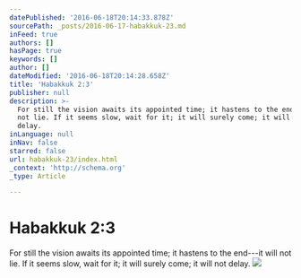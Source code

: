 ```yaml
---
datePublished: '2016-06-18T20:14:33.878Z'
sourcePath: _posts/2016-06-17-habakkuk-23.md
inFeed: true
authors: []
hasPage: true
keywords: []
author: []
dateModified: '2016-06-18T20:14:28.658Z'
title: 'Habakkuk 2:3'
publisher: null
description: >-
  For still the vision awaits its appointed time; it hastens to the end—it will
  not lie. If it seems slow, wait for it; it will surely come; it will not
  delay.
inLanguage: null
inNav: false
starred: false
url: habakkuk-23/index.html
_context: 'http://schema.org'
_type: Article

---
```

# Habakkuk 2:3

For still the vision awaits its appointed time; it hastens to the end---it will not lie. If it seems slow, wait for it; it will surely come; it will not delay.
![](https://the-grid-user-content.s3-us-west-2.amazonaws.com/6969d566-67ff-4854-9a8d-00499af91a43.jpg)